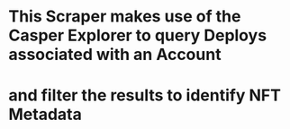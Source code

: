# This Scraper makes use of the Casper Explorer to query Deploys associated with an Account
# and filter the results to identify NFT Metadata
